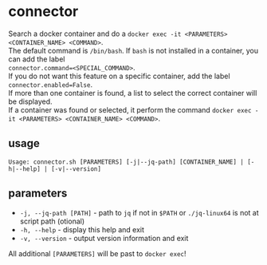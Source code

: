 # connector

Search a docker container and do a `docker exec -it <PARAMETERS> <CONTAINER_NAME> <COMMAND>`.  
The default command is `/bin/bash`. If `bash` is not installed in a container, you can add the label  
`connector.command=<SPECIAL_COMMAND>`.  
If you do not want this feature on a specific container, add the label `connector.enabled=False`.  
If more than one container is found, a list to select the correct container will be displayed.  
If a container was found or selected, it perform the command `docker exec -it <PARAMETERS> <CONTAINER_NAME> <COMMAND>`.  

## usage

`Usage: connector.sh [PARAMETERS] [-j|--jq-path] [CONTAINER_NAME] | [-h|--help] | [-v|--version]`

## parameters

* `-j, --jq-path [PATH]` - path to `jq` if not in `$PATH` or `./jq-linux64` is not at script path (otional)
* `-h, --help` - display this help and exit
* `-v, --version` - output version information and exit

All additional `[PARAMETERS]` will be past to `docker exec`!
